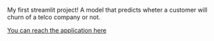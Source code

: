 My first streamlit project! A model that predicts wheter a customer will churn of a telco company or not.

[You can reach the application here](https://share.streamlit.io/alvarocascon/regresion_churn/app.py)
